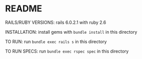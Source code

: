 # README

RAILS/RUBY VERSIONS: rails 6.0.2.1 with ruby 2.6

INSTALLATION: install gems with `bundle install` in this directory

TO RUN: run `bundle exec rails s` in this directory 

TO RUN SPECS: run `bundle exec rspec spec` in this directory
